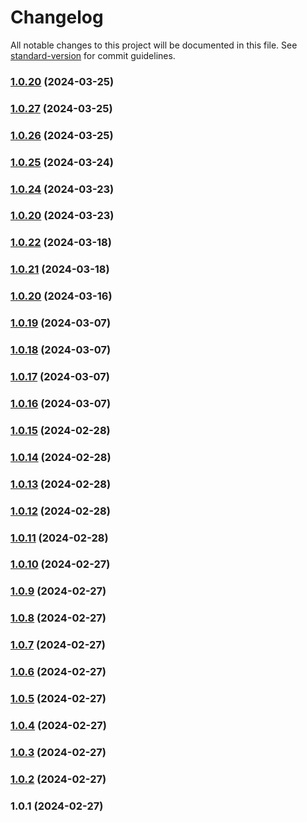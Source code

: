 # Changelog

All notable changes to this project will be documented in this file. See [standard-version](https://github.com/conventional-changelog/standard-version) for commit guidelines.

### [1.0.20](https://github.com/Nico2433/custom-components/compare/v1.0.27...v1.0.20) (2024-03-25)

### [1.0.27](https://github.com/Nico2433/custom-components/compare/v1.0.26...v1.0.27) (2024-03-25)

### [1.0.26](https://github.com/Nico2433/custom-components/compare/v1.0.25...v1.0.26) (2024-03-25)

### [1.0.25](https://github.com/Nico2433/custom-components/compare/v1.0.24...v1.0.25) (2024-03-24)

### [1.0.24](https://github.com/Nico2433/custom-components/compare/v1.0.22...v1.0.24) (2024-03-23)

### [1.0.20](https://github.com/Nico2433/custom-components/compare/v1.0.22...v1.0.20) (2024-03-23)

### [1.0.22](https://github.com/Nico2433/custom-components/compare/v1.0.21...v1.0.22) (2024-03-18)

### [1.0.21](https://github.com/Nico2433/custom-components/compare/v1.0.20...v1.0.21) (2024-03-18)

### [1.0.20](https://github.com/Nico2433/custom-components/compare/v1.0.19...v1.0.20) (2024-03-16)

### [1.0.19](https://github.com/Nico2433/custom-components/compare/v1.0.18...v1.0.19) (2024-03-07)

### [1.0.18](https://github.com/Nico2433/custom-components/compare/v1.0.17...v1.0.18) (2024-03-07)

### [1.0.17](https://github.com/Nico2433/custom-components/compare/v1.0.16...v1.0.17) (2024-03-07)

### [1.0.16](https://github.com/Nico2433/custom-components/compare/v1.0.15...v1.0.16) (2024-03-07)

### [1.0.15](https://github.com/Nico2433/custom-inputs/compare/v1.0.14...v1.0.15) (2024-02-28)

### [1.0.14](https://github.com/Nico2433/custom-inputs/compare/v1.0.13...v1.0.14) (2024-02-28)

### [1.0.13](https://github.com/Nico2433/custom-inputs/compare/v1.0.12...v1.0.13) (2024-02-28)

### [1.0.12](https://github.com/Nico2433/custom-inputs/compare/v1.0.11...v1.0.12) (2024-02-28)

### [1.0.11](https://github.com/Nico2433/custom-inputs/compare/v1.0.10...v1.0.11) (2024-02-28)

### [1.0.10](https://github.com/Nico2433/custom-inputs/compare/v1.0.9...v1.0.10) (2024-02-27)

### [1.0.9](https://github.com/Nico2433/custom-inputs/compare/v1.0.8...v1.0.9) (2024-02-27)

### [1.0.8](https://github.com/Nico2433/custom-inputs/compare/v1.0.7...v1.0.8) (2024-02-27)

### [1.0.7](https://github.com/Nico2433/custom-inputs/compare/v1.0.5...v1.0.7) (2024-02-27)

### [1.0.6](https://github.com/Nico2433/custom-inputs/compare/v1.0.5...v1.0.6) (2024-02-27)

### [1.0.5](https://github.com/Nico2433/custom-inputs/compare/v1.0.4...v1.0.5) (2024-02-27)

### [1.0.4](https://github.com/Nico2433/custom-inputs/compare/v1.0.3...v1.0.4) (2024-02-27)

### [1.0.3](https://github.com/Nico2433/custom-inputs/compare/v1.0.2...v1.0.3) (2024-02-27)

### [1.0.2](https://github.com/Nico2433/custom-inputs/compare/v1.0.1...v1.0.2) (2024-02-27)

### 1.0.1 (2024-02-27)

